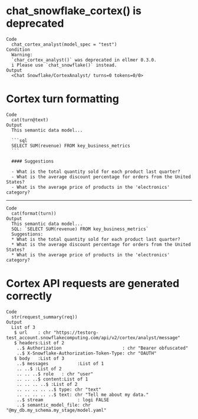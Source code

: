 # chat_snowflake_cortex() is deprecated

    Code
      chat_cortex_analyst(model_spec = "test")
    Condition
      Warning:
      `char_cortex_analyst()` was deprecated in ellmer 0.3.0.
      i Please use `chat_snowflake()` instead.
    Output
      <Chat Snowflake/CortexAnalyst/ turns=0 tokens=0/0>

# Cortex turn formatting

    Code
      cat(turn@text)
    Output
      This semantic data model...
      
      ```sql
      SELECT SUM(revenue) FROM key_business_metrics
      ```
      
      #### Suggestions
      
      - What is the total quantity sold for each product last quarter?
      - What is the average discount percentage for orders from the United States?
      - What is the average price of products in the 'electronics' category?

---

    Code
      cat(format(turn))
    Output
      This semantic data model...
      SQL: `SELECT SUM(revenue) FROM key_business_metrics`
      Suggestions:
      * What is the total quantity sold for each product last quarter?
      * What is the average discount percentage for orders from the United States?
      * What is the average price of products in the 'electronics' category?

# Cortex API requests are generated correctly

    Code
      str(request_summary(req))
    Output
      List of 3
       $ url    : chr "https://testorg-test_account.snowflakecomputing.com/api/v2/cortex/analyst/message"
       $ headers:List of 2
        ..$ Authorization                       : chr "Bearer obfuscated"
        ..$ X-Snowflake-Authorization-Token-Type: chr "OAUTH"
       $ body   :List of 3
        ..$ messages           :List of 1
        .. ..$ :List of 2
        .. .. ..$ role   : chr "user"
        .. .. ..$ content:List of 1
        .. .. .. ..$ :List of 2
        .. .. .. .. ..$ type: chr "text"
        .. .. .. .. ..$ text: chr "Tell me about my data."
        ..$ stream             : logi FALSE
        ..$ semantic_model_file: chr "@my_db.my_schema.my_stage/model.yaml"

